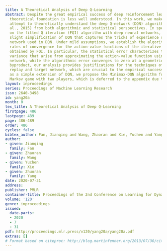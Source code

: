 ```yaml
---
title: A Theoretical Analysis of Deep Q-Learning
abstract: Despite the great empirical success of deep reinforcement learning, its
  theoretical foundation is less well understood. In this work, we make the first
  attempt to theoretically understand the deep Q-network (DQN) algorithm (Mnih et
  al., 2015) from both algorithmic and statistical perspectives. In specific, we focus
  on the fitted Q iteration (FQI) algorithm with deep neural networks, which is a
  slight simplification of DQN that captures the tricks of experience replay and target
  network used in DQN. Under mild assumptions, we establish the algorithmic and statistical
  rates of convergence for the action-value functions of the iterative policy sequence
  obtained by FQI. In particular, the statistical error characterizes the bias and
  variance that arise from approximating the action-value function using deep neural
  network, while the algorithmic error converges to zero at a geometric rate. As a
  byproduct, our analysis provides justifications for the techniques of experience
  replay and target network, which are crucial to the empirical success of DQN. Furthermore,
  as a simple extension of DQN, we propose the Minimax-DQN algorithm for zero-sum
  Markov game with two players, which is deferred to the appendix due to space limitations.
layout: inproceedings
series: Proceedings of Machine Learning Research
issn: 2640-3498
id: yang20a
month: 0
tex_title: A Theoretical Analysis of Deep Q-Learning
firstpage: 486
lastpage: 489
page: 486-489
order: 486
cycles: false
bibtex_author: Fan, Jianqing and Wang, Zhaoran and Xie, Yuchen and Yang, Zhuoran
author:
- given: Jianqing 
  family: Fan
- given: Zhaoran 
  family: Wang
- given: Yuchen
  family: Xie
- given: Zhuoran
  family: Yang
date: 2020-07-31
address: 
publisher: PMLR
container-title: Proceedings of the 2nd Conference on Learning for Dynamics and Control
volume: '120'
genre: inproceedings
issued:
  date-parts:
  - 2020
  - 7
  - 31
pdf: http://proceedings.mlr.press/v120/yang20a/yang20a.pdf
extras: []
# Format based on citeproc: http://blog.martinfenner.org/2013/07/30/citeproc-yaml-for-bibliographies/
---
```

